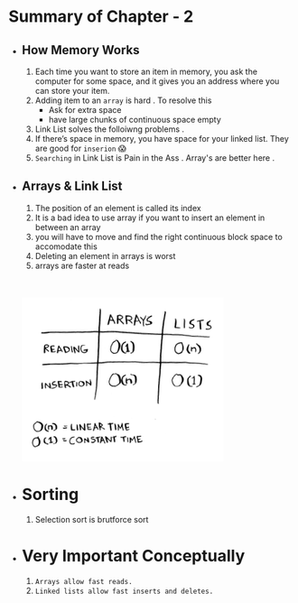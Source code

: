 # Summary of Chapter - 2 

- ## How Memory Works 
    1. Each time you want to store an item in memory, you ask the computer for some space, and it gives you an address where you can store your item.
    2. Adding item to an `array` is hard . To resolve this
        -  Ask for extra space 
        - have large chunks of continuous space empty 
    3. Link List solves the folloiwng problems . 
    4. If there’s space in memory, you have space for your linked list. They are good for `inserion` 😱
    5. `Searching` in Link List is Pain in the Ass . Array's are better here . 
  

- ## Arrays & Link List 
    1. The position of an element is called its index
    2. It is a bad idea to use array if you want to insert an element in between an array 
    3. you will have to move and find the right continuous block space to accomodate this 
    4. Deleting an element in arrays is worst 
    5. arrays are faster at reads

   <br><br>
    ![Alt text](image.png)

-  # Sorting
    1. Selection sort is brutforce sort 

- # Very Important Conceptually 
    1. `Arrays allow fast reads.`
    2. `Linked lists allow fast inserts and deletes.`


    